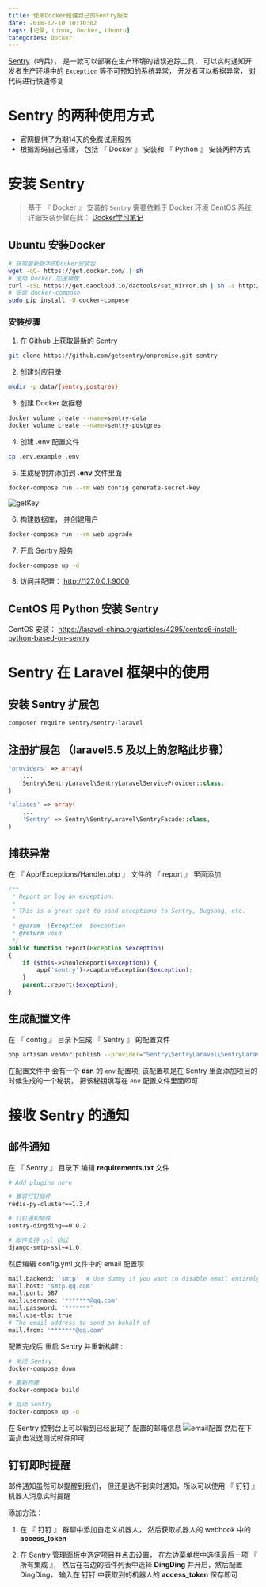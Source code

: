 ```yaml
---
title: 使用Docker搭建自己的Sentry服务
date: 2018-12-10 10:10:02
tags: [记录, Linux, Docker, Ubuntu]
categories: Docker
---
```


[Sentry](https://sentry.io/welcome/)（哨兵）， 是一款可以部署在生产环境的错误追踪工具， 可以实时通知开发者生产环境中的 `Exception` 等不可预知的系统异常， 开发者可以根据异常， 对代码进行快速修复

<!-- more -->

# Sentry 的两种使用方式
- 官网提供了为期14天的免费试用服务
- 根据源码自己搭建， 包括 『 Docker 』 安装和 『 Python 』 安装两种方式 

# 安装 Sentry
> 基于 『 Docker 』 安装的 `Sentry` 需要依赖于 Docker 环境
>  CentOS 系统详细安装步骤在此： [Docker学习笔记](https://kjh123.github.io/2018/06/30/Docker%E5%AD%A6%E4%B9%A0%E7%AC%94%E8%AE%B0/)

## Ubuntu 安装Docker
```bash line_number:false
# 获取最新版本的Docker安装包
wget -qO- https://get.docker.com/ | sh
# 使用 Docker 加速镜像
curl -sSL https://get.daocloud.io/daotools/set_mirror.sh | sh -s http://4031ebb7.m.daocloud.io
# 安装 docker-compose
sudo pip install -U docker-compose
```
### 安装步骤
1. 在 Github 上获取最新的 Sentry
```bash line_number:false
git clone https://github.com/getsentry/onpremise.git sentry
```

2. 创建对应目录
```bash line_number:false
mkdir -p data/{sentry,postgres}
```

3. 创建 Docker 数据卷
```bash line_number:false
docker volume create --name=sentry-data 
docker volume create --name=sentry-postgres
```

4. 创建 .env 配置文件
```bash line_number:false
cp .env.example .env
```

5. 生成秘钥并添加到 **.env** 文件里面
```bash line_number:false
docker-compose run --rm web config generate-secret-key
```
![getKey](http://learner-hui.oss-cn-beijing.aliyuncs.com/18-12-10/37763440.jpg)

6. 构建数据库， 并创建用户 
```bash line_number:false
docker-compose run --rm web upgrade
```

7. 开启 Sentry 服务
```bash line_number:false
docker-compose up -d 
```

8. 访问并配置： http://127.0.0.1:9000

## CentOS 用 Python 安装 Sentry
CentOS 安装： https://laravel-china.org/articles/4295/centos6-install-python-based-on-sentry 

# Sentry 在 Laravel 框架中的使用

## 安装 Sentry 扩展包
```bash line_number:false
composer require sentry/sentry-laravel
```

## 注册扩展包 （laravel5.5 及以上的忽略此步骤）
```php :config/app.php 
'providers' => array(
    ...
    Sentry\SentryLaravel\SentryLaravelServiceProvider::class,
)

'aliases' => array(
    ...
    'Sentry' => Sentry\SentryLaravel\SentryFacade::class,
)
```

## 捕获异常
在 『 App/Exceptions/Handler.php 』 文件的 『 report 』 里面添加
```php :App/Exceptions/Handler.php first_line:29 mark:39-41
/**
 * Report or log an exception.
 *
 * This is a great spot to send exceptions to Sentry, Bugsnag, etc.
 *
 * @param  \Exception  $exception
 * @return void
 */
public function report(Exception $exception)
{
    if ($this->shouldReport($exception)) {
        app('sentry')->captureException($exception);
    }
    parent::report($exception);
}
```

## 生成配置文件
在 『 config 』 目录下生成 『 Sentry 』 的配置文件
```bash line_number:false
php artisan vendor:publish --provider="Sentry\SentryLaravel\SentryLaravelServiceProvider"
```

在配置文件中 会有一个 **dsn** 的 `env` 配置项, 该配置项是在 Sentry 
里面添加项目的时候生成的一个秘钥， 把该秘钥填写在 `env` 配置文件里面即可

# 接收 Sentry 的通知
## 邮件通知
在 『 Sentry 』 目录下 编辑 **requirements.txt** 文件
```bash :vim: Sentry/requirements.txt
# Add plugins here

# 兼容钉钉插件
redis-py-cluster==1.3.4

# 钉钉通知插件
sentry-dingding~=0.0.2

# 邮件支持 ssl 协议
django-smtp-ssl~=1.0
```

然后编辑 config.yml 文件中的 email 配置项
```bash first_line:10 
mail.backend: 'smtp'  # Use dummy if you want to disable email entirely
mail.host: 'smtp.qq.com'
mail.port: 587
mail.username: '*******@qq.com'
mail.password: '*******'
mail.use-tls: true
# The email address to send on behalf of
mail.from: '*******@qq.com'
```

配置完成后 重启 Sentry 并重新构建 :
```bash 
# 关闭 Sentry
docker-compose down

# 重新构建
docker-compose build

# 启动 Sentry
docker-compose up -d
```

在 Sentry 控制台上可以看到已经出现了 配置的邮箱信息
![email配置](http://learner-hui.oss-cn-beijing.aliyuncs.com/18-12-11/41424988.jpg)
然后在下面点击发送测试邮件即可

## 钉钉即时提醒
邮件通知虽然可以提醒到我们， 但还是达不到实时通知，所以可以使用 『 钉钉 』机器人消息实时提醒

添加方法：
1.  在 『 钉钉 』 群聊中添加自定义机器人， 然后获取机器人的 webhook 中的 **access_token** 

2. 在 Sentry 管理面板中选定项目并点击设置， 在左边菜单栏中选择最后一项 『 所有集成 』，
然后在右边的插件列表中选择 **DingDing** 并开启，然后配置 DingDing， 输入在 钉钉 中获取到的机器人的 **access_token** 保存即可
